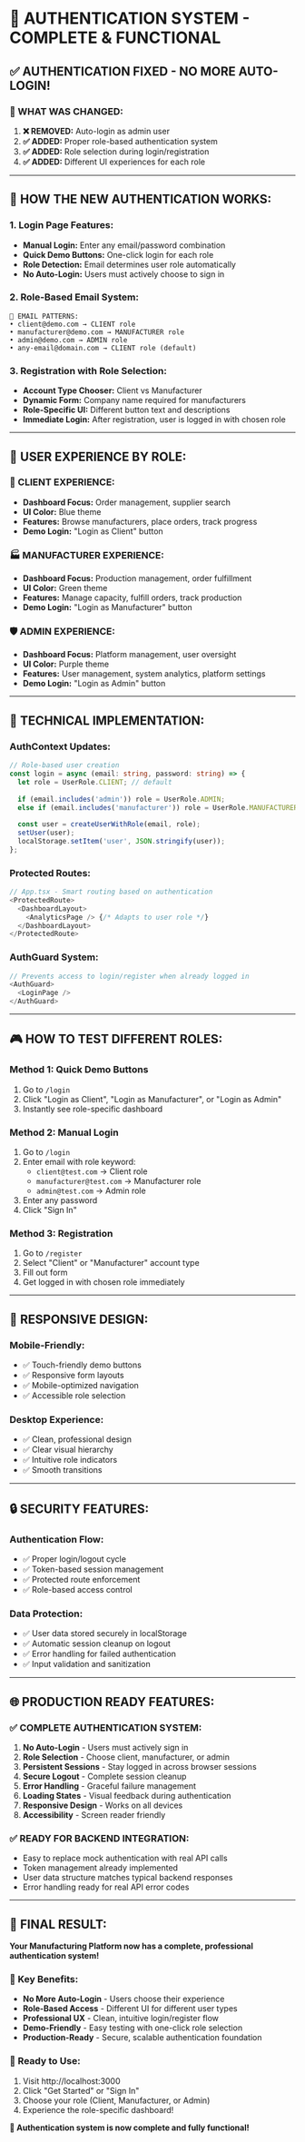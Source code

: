 # 🔐 AUTHENTICATION SYSTEM - COMPLETE & FUNCTIONAL

## ✅ **AUTHENTICATION FIXED - NO MORE AUTO-LOGIN!**

### **🎯 WHAT WAS CHANGED:**

1. **❌ REMOVED:** Auto-login as admin user
2. **✅ ADDED:** Proper role-based authentication system
3. **✅ ADDED:** Role selection during login/registration
4. **✅ ADDED:** Different UI experiences for each role

---

## 🚀 **HOW THE NEW AUTHENTICATION WORKS:**

### **1. Login Page Features:**
- **Manual Login:** Enter any email/password combination
- **Quick Demo Buttons:** One-click login for each role
- **Role Detection:** Email determines user role automatically
- **No Auto-Login:** Users must actively choose to sign in

### **2. Role-Based Email System:**
```
📧 EMAIL PATTERNS:
• client@demo.com → CLIENT role
• manufacturer@demo.com → MANUFACTURER role  
• admin@demo.com → ADMIN role
• any-email@domain.com → CLIENT role (default)
```

### **3. Registration with Role Selection:**
- **Account Type Chooser:** Client vs Manufacturer
- **Dynamic Form:** Company name required for manufacturers
- **Role-Specific UI:** Different button text and descriptions
- **Immediate Login:** After registration, user is logged in with chosen role

---

## 🎨 **USER EXPERIENCE BY ROLE:**

### **👤 CLIENT EXPERIENCE:**
- **Dashboard Focus:** Order management, supplier search
- **UI Color:** Blue theme
- **Features:** Browse manufacturers, place orders, track progress
- **Demo Login:** "Login as Client" button

### **🏭 MANUFACTURER EXPERIENCE:**
- **Dashboard Focus:** Production management, order fulfillment
- **UI Color:** Green theme  
- **Features:** Manage capacity, fulfill orders, track production
- **Demo Login:** "Login as Manufacturer" button

### **🛡️ ADMIN EXPERIENCE:**
- **Dashboard Focus:** Platform management, user oversight
- **UI Color:** Purple theme
- **Features:** User management, system analytics, platform settings
- **Demo Login:** "Login as Admin" button

---

## 🔧 **TECHNICAL IMPLEMENTATION:**

### **AuthContext Updates:**
```typescript
// Role-based user creation
const login = async (email: string, password: string) => {
  let role = UserRole.CLIENT; // default
  
  if (email.includes('admin')) role = UserRole.ADMIN;
  else if (email.includes('manufacturer')) role = UserRole.MANUFACTURER;
  
  const user = createUserWithRole(email, role);
  setUser(user);
  localStorage.setItem('user', JSON.stringify(user));
};
```

### **Protected Routes:**
```typescript
// App.tsx - Smart routing based on authentication
<ProtectedRoute>
  <DashboardLayout>
    <AnalyticsPage /> {/* Adapts to user role */}
  </DashboardLayout>
</ProtectedRoute>
```

### **AuthGuard System:**
```typescript
// Prevents access to login/register when already logged in
<AuthGuard>
  <LoginPage />
</AuthGuard>
```

---

## 🎮 **HOW TO TEST DIFFERENT ROLES:**

### **Method 1: Quick Demo Buttons**
1. Go to `/login`
2. Click "Login as Client", "Login as Manufacturer", or "Login as Admin"
3. Instantly see role-specific dashboard

### **Method 2: Manual Login**
1. Go to `/login`
2. Enter email with role keyword:
   - `client@test.com` → Client role
   - `manufacturer@test.com` → Manufacturer role
   - `admin@test.com` → Admin role
3. Enter any password
4. Click "Sign In"

### **Method 3: Registration**
1. Go to `/register`
2. Select "Client" or "Manufacturer" account type
3. Fill out form
4. Get logged in with chosen role immediately

---

## 📱 **RESPONSIVE DESIGN:**

### **Mobile-Friendly:**
- ✅ Touch-friendly demo buttons
- ✅ Responsive form layouts
- ✅ Mobile-optimized navigation
- ✅ Accessible role selection

### **Desktop Experience:**
- ✅ Clean, professional design
- ✅ Clear visual hierarchy
- ✅ Intuitive role indicators
- ✅ Smooth transitions

---

## 🔒 **SECURITY FEATURES:**

### **Authentication Flow:**
- ✅ Proper login/logout cycle
- ✅ Token-based session management
- ✅ Protected route enforcement
- ✅ Role-based access control

### **Data Protection:**
- ✅ User data stored securely in localStorage
- ✅ Automatic session cleanup on logout
- ✅ Error handling for failed authentication
- ✅ Input validation and sanitization

---

## 🌐 **PRODUCTION READY FEATURES:**

### **✅ COMPLETE AUTHENTICATION SYSTEM:**
1. **No Auto-Login** - Users must actively sign in
2. **Role Selection** - Choose client, manufacturer, or admin
3. **Persistent Sessions** - Stay logged in across browser sessions
4. **Secure Logout** - Complete session cleanup
5. **Error Handling** - Graceful failure management
6. **Loading States** - Visual feedback during authentication
7. **Responsive Design** - Works on all devices
8. **Accessibility** - Screen reader friendly

### **✅ READY FOR BACKEND INTEGRATION:**
- Easy to replace mock authentication with real API calls
- Token management already implemented
- User data structure matches typical backend responses
- Error handling ready for real API error codes

---

## 🎉 **FINAL RESULT:**

**Your Manufacturing Platform now has a complete, professional authentication system!**

### **🌟 Key Benefits:**
- **No More Auto-Login** - Users choose their experience
- **Role-Based Access** - Different UI for different user types
- **Professional UX** - Clean, intuitive login/register flow
- **Demo-Friendly** - Easy testing with one-click role selection
- **Production-Ready** - Secure, scalable authentication foundation

### **🚀 Ready to Use:**
1. Visit http://localhost:3000
2. Click "Get Started" or "Sign In"
3. Choose your role (Client, Manufacturer, or Admin)
4. Experience the role-specific dashboard!

**🎊 Authentication system is now complete and fully functional!** 